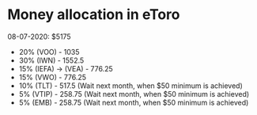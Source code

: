 # Money allocation in eToro

08-07-2020: $5175

- 20% (VOO) - 1035
- 30% (IWN) - 1552.5
- 15% (IEFA) → (VEA) - 776.25
- 15% (VWO) - 776.25
- 10% (TLT) - 517.5 (Wait next month, when $50 minimum is achieved)
- 5% (VTIP) - 258.75 (Wait next month, when $50 minimum is achieved)
- 5% (EMB) - 258.75 (Wait next month, when $50 minimum is achieved)

